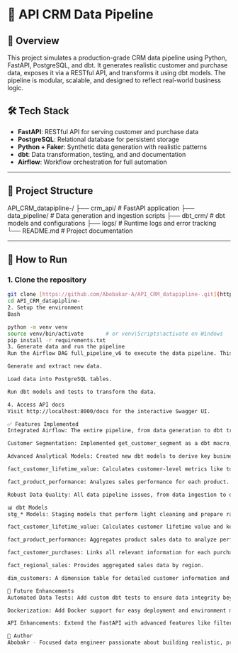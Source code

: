 # 🧠 API CRM Data Pipeline

## 📌 Overview
This project simulates a production-grade CRM data pipeline using Python, FastAPI, PostgreSQL, and dbt. It generates realistic customer and purchase data, exposes it via a RESTful API, and transforms it using dbt models. The pipeline is modular, scalable, and designed to reflect real-world business logic.

## 🛠️ Tech Stack
- **FastAPI**: RESTful API for serving customer and purchase data
- **PostgreSQL**: Relational database for persistent storage
- **Python + Faker**: Synthetic data generation with realistic patterns
- **dbt**: Data transformation, testing, and and documentation
- **Airflow**: Workflow orchestration for full automation

---

## 📁 Project Structure
API_CRM_datapipline-/
├── crm_api/                # FastAPI application
├── data_pipeline/          # Data generation and ingestion scripts
├── dbt_crm/                # dbt models and configurations
├── logs/                   # Runtime logs and error tracking
└── README.md               # Project documentation


---

## 🚀 How to Run

### 1. Clone the repository
```bash
git clone [https://github.com/Abobakar-A/API_CRM_datapipline-.git](https://github.com/Abobakar-A/API_CRM_datapipline-.git)
cd API_CRM_datapipline-
2. Setup the environment
Bash

python -m venv venv
source venv/bin/activate       # or venv\Scripts\activate on Windows
pip install -r requirements.txt
3. Generate data and run the pipeline
Run the Airflow DAG full_pipeline_v6 to execute the data pipeline. This will:

Generate and extract new data.

Load data into PostgreSQL tables.

Run dbt models and tests to transform the data.

4. Access API docs
Visit http://localhost:8000/docs for the interactive Swagger UI.

✅ Features Implemented
Integrated Airflow: The entire pipeline, from data generation to dbt transformation, is now orchestrated by a single Airflow DAG.

Customer Segmentation: Implemented get_customer_segment as a dbt macro, allowing for flexible and reusable customer classification logic.

Advanced Analytical Models: Created new dbt models to derive key business insights:

fact_customer_lifetime_value: Calculates customer-level metrics like total spending and purchase frequency.

fact_product_performance: Analyzes sales performance for each product.

Robust Data Quality: All data pipeline issues, from data ingestion to dbt transformations, have been successfully resolved, ensuring a stable and reliable pipeline.

📊 dbt Models
stg_* Models: Staging models that perform light cleaning and prepare raw data for transformation.

fact_customer_lifetime_value: Calculates customer lifetime value and key engagement metrics.

fact_product_performance: Aggregates product sales data to analyze performance.

fact_customer_purchases: Links all relevant information for each purchase.

fact_regional_sales: Provides aggregated sales data by region.

dim_customers: A dimension table for detailed customer information and segmentation.

📌 Future Enhancements
Automated Data Tests: Add custom dbt tests to ensure data integrity beyond standard checks.

Dockerization: Add Docker support for easy deployment and environment management.

API Enhancements: Extend the FastAPI with advanced features like filtering, pagination, and a simple authentication layer.

👤 Author
Abobakr - Focused data engineer passionate about building realistic, production-grade pipelines using FastAPI, dbt, and PostgreSQL.
